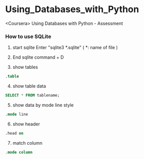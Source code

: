 # Using_Databases_with_Python
&lt;Coursera> Using Databases with Python - Assessment

### How to use SQLite
1. start sqlite
Enter "sqlite3 *.sqlite" ( *: name of file )

2. End sqlite
command + D

3. show tables
~~~sql
.table
~~~

4. show table data
~~~sql
SELECT * FROM tablename;
~~~

5. show data by mode line style
~~~sql
.mode line
~~~

6. show header 
~~~sql
.head on
~~~

7. match column
~~~sql
.mode column
~~~

